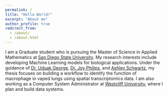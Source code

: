```yaml
---
permalink: /
title: "Hello World!"
excerpt: "About me"
author_profile: true
redirect_from: 
  - /about/
  - /about.html
---
```


I am a Graduate student who is pursuing the Master of Science in Applied Mathematics at [San Diego State University](https://www.sdsu.edu/). My research interests include developing Machine Learning models for biological applications. Under the guidance of [Dr. Uduak George](https://georgelab.sdsu.edu/), [Dr. Joy Philips](https://sci.sdsu.edu/dpsbsc/), and [Ashley Schwartz](https://ashleyschwartz.com/), my thesis focuses on building a workflow to identify the function of macrophage in vaped lungs using spatial transcriptomics data. I am also working as a Computer System Administrator at [Westcliff University](https://www.westcliff.edu/), where I plan and build data systems.
